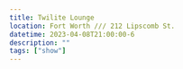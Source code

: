 ```yaml
---
title: Twilite Lounge
location: Fort Worth /// 212 Lipscomb St.
datetime: 2023-04-08T21:00:00-6
description: ""
tags: ["show"]
---
```

